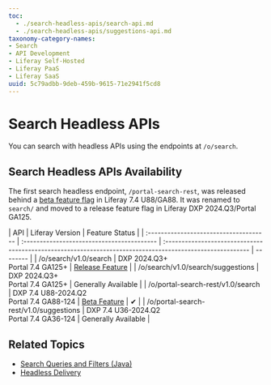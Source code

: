 ```yaml
---
toc:
  - ./search-headless-apis/search-api.md
  - ./search-headless-apis/suggestions-api.md
taxonomy-category-names:
- Search
- API Development
- Liferay Self-Hosted
- Liferay PaaS
- Liferay SaaS
uuid: 5c79adbb-9deb-459b-9615-71e2941f5cd8
---
```

# Search Headless APIs

You can search with headless APIs using the endpoints at `/o/search`.

## Search Headless APIs Availability

The first search headless endpoint, `/portal-search-rest`, was released behind a [beta feature flag](../../system-administration/configuring-liferay/feature-flags.md) in Liferay 7.4 U88/GA88. It was renamed to `search/` and moved to a release feature flag in Liferay DXP 2024.Q3/Portal GA125.

| API                                    | Liferay Version                            | Feature Status                                                                                            |
| :------------------------------------- | :----------------------------------------- | :-------------------------------------------------------------------------------------------------------- | -------- |
| /o/search/v1.0/search                  | DXP 2024.Q3+<br>Portal 7.4 GA125+          | [Release Feature](../../system-administration/configuring-liferay/feature-flags.md#release-feature-flags) |
| /o/search/v1.0/search/suggestions      | DXP 2024.Q3+<br>Portal 7.4 GA125+          | Generally Available                                                                                       |
| /o/portal-search-rest/v1.0/search      | DXP 7.4 U88-2024.Q2<br>Portal 7.4 GA88-124 | [Beta Feature](../../system-administration/configuring-liferay/feature-flags.md#beta-feature-flags)       | &#10004; |
| /o/portal-search-rest/v1.0/suggestions | DXP 7.4 U36-2024.Q2<br>Portal 7.4 GA36-124 | Generally Available                                                                                       |

## Related Topics

* [Search Queries and Filters (Java)](search-queries-and-filters.md)
* [Headless Delivery](../../headless-delivery.md)
